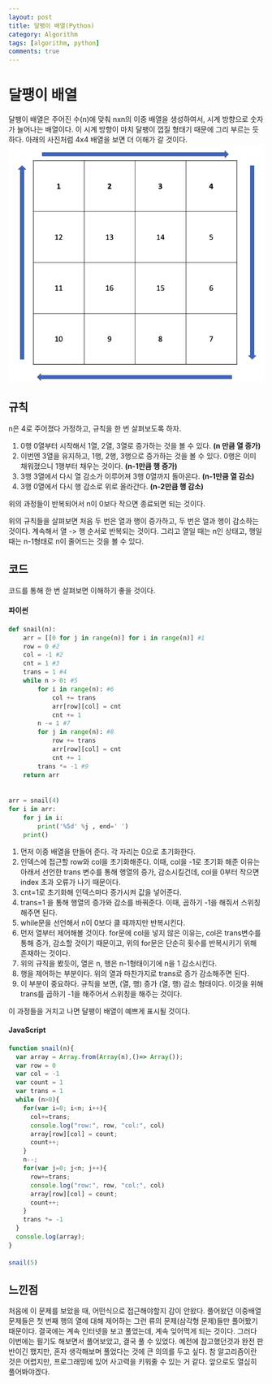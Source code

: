```yaml
---
layout: post
title: 달팽이 배열(Python)
category: Algorithm
tags: [algorithm, python]
comments: true
---
```


달팽이 배열
========

달팽이 배열은 주어진 수(n)에 맞춰 nxn의 이중 배열을 생성하여서, 시계 방향으로 숫자가 늘어나는 배열이다. 이 시계 방향이 마치 달팽이 껍질 형태기 때문에 그리 부르는 듯 하다.
아래의 사진처럼 4x4 배열을 보면 더 이해가 갈 것이다.
![달팽이 배열](/assets/post_img/algorithm/snail.png)


## 규칙
n은 4로 주어졌다 가정하고, 규칙을 한 번 살펴보도록 하자.
1. 0행 0열부터 시작해서 1열, 2열, 3열로 증가하는 것을 볼 수 있다. **(n 만큼 열 증가)**
2. 이번엔 3열을 유지하고, 1행, 2행, 3행으로 증가하는 것을 볼 수 있다. 0행은 이미 채워졌으니 1행부터 채우는 것이다. **(n-1만큼 행 증가)**
3. 3행 3열에서 다시 열 감소가 이루어져 3행 0열까지 돌아온다. **(n-1만큼 열 감소)**
4. 3행 0열에서 다시 행 감소로 위로 올라간다. **(n-2만큼 행 감소)**

위의 과정들이 반복되어서 n이 0보다 작으면 종료되면 되는 것이다.

위의 규칙들을 살펴보면 처음 두 번은 열과 행이 증가하고, 두 번은 열과 행이 감소하는 것이다. 계속해서 열 -> 행 순서로 반복되는 것이다. 그리고 열일 때는 n인 상태고, 행일 때는 n-1형태로 n이 줄어드는 것을 볼 수 있다.

## 코드
코드를 통해 한 번 살펴보면 이해하기 좋을 것이다.
#### 파이썬
```python
def snail(n):
    arr = [[0 for j in range(n)] for i in range(n)] #1
    row = 0 #2
    col = -1 #2
    cnt = 1 #3
    trans = 1 #4
    while n > 0: #5
        for i in range(n): #6
            col += trans
            arr[row][col] = cnt
            cnt += 1
        n -= 1 #7
        for j in range(n): #8
            row += trans
            arr[row][col] = cnt
            cnt += 1
        trans *= -1 #9
    return arr


arr = snail(4)
for i in arr:
    for j in i:
        print('%5d' %j , end=' ')
    print()
```

1. 먼저 이중 배열을 만들어 준다. 각 자리는 0으로 초기화한다.
2. 인덱스에 접근할 row와 col을 초기화해준다. 이때, col을 -1로 초기화 해준 이유는 아래서 선언한 trans 변수를 통해 행열의 증가, 감소시킬건데, col을 0부터 작으면 index 초과 오류가 나기 때문이다.
3. cnt=1로 초기화해 인덱스마다 증가시켜 값을 넣어준다.
4. trans=1 을 통해 행열의 증가와 감소를 바꿔준다. 이때, 곱하기 -1을 해줘서 스위칭 해주면 된다.
5. while문을 선언해서 n이 0보다 클 때까지만 반복시킨다.
6. 먼저 열부터 제어해볼 것이다. for문에 col을 넣지 않은 이유는, col은 trans변수를 통해 증가, 감소할 것이기 때문이고, 위의 for문은 단순히 횟수를 반복시키기 위해 존재하는 것이다.
7. 위의 규칙을 봤듯이, 열은 n, 행은 n-1형태이기에 n을 1 감소시킨다.
8. 행을 제어하는 부분이다. 위의 열과 마찬가지로 trans로 증가 감소해주면 된다.
9. 이 부분이 중요하다. 규칙을 보면, (열, 행) 증가 (열, 행) 감소 형태이다. 이것을 위해 trans를 곱하기 -1을 해주어서 스위칭을 해주는 것이다.

이 과정들을 거치고 나면 달팽이 배열이 예쁘게 표시될 것이다.

#### JavaScript
```JavaScript
function snail(n){
  var array = Array.from(Array(n),()=> Array());
  var row = 0
  var col = -1
  var count = 1
  var trans = 1
  while (n>0){
    for(var i=0; i<n; i++){
      col+=trans;
      console.log("row:", row, "col:", col)
      array[row][col] = count;
      count++;
    }
    n--;
    for(var j=0; j<n; j++){
      row+=trans;
      console.log("row:", row, "col:", col)
      array[row][col] = count;
      count++;
    }
    trans *= -1
  }
  console.log(array);
}

snail(5)
```

## 느낀점
처음에 이 문제를 보았을 때, 어떤식으로 접근해야할지 감이 안왔다. 풀어왔던 이중배열 문제들은 첫 번째 행의 열에 대해 제어하는 그런 류의 문제(삼각형 문제)들만 풀어봤기 때문이다. 결국에는 계속 인터넷을 보고 풀었는데, 계속 잊어먹게 되는 것이다. 그러다 이번에는 필기도 해보면서 풀어보았고, 결국 풀 수 있었다. 예전에 참고했던것과 완전 판반이긴 했지만, 혼자 생각해보며 풀었다는 것에 큰 의의를 두고 싶다. 참 알고리즘이란 것은 어렵지만, 프로그래밍에 있어 사고력을 키워줄 수 있는 거 같다. 앞으로도 열심히 풀어봐야겠다.
